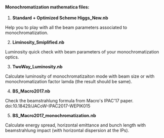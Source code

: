 #### Monochromatization mathematica files:

1. **Standard + Optimized Scheme Higgs_New.nb** 

Help you to play with all the beam parameters associated to monochromatization.

2. **Liminosity_Smiplified.nb**

Luminosity quick check with beam parameters of your monochromatization optics.

3. **TwoWay_Luminosity.nb**

Calculate luminosity of monochromatizaiton mode with beam size or with monochromatization factor lamda (the result should be same).

4. **BS_Macro2017.nb**

Check the beamstrahlung formula from Macro's IPAC'17 paper.
doi:10.18429/JACoW-IPAC2017-WEPIK015

5. **BS_Macro2017_monochromatization.nb**

Calculate energy spread, horizontal emittance and bunch length with beamstrahlung impact (with horizontal dispersion at the IPs).